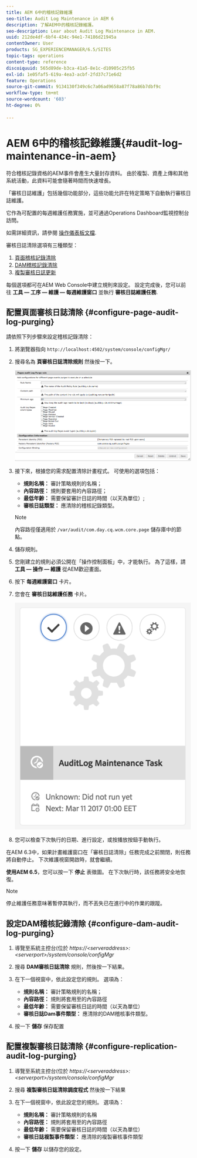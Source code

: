 ```yaml
---
title: AEM 6中的稽核記錄維護
seo-title: Audit Log Maintenance in AEM 6
description: 了解AEM中的稽核記錄維護。
seo-description: Lear about Audit Log Maintenance in AEM.
uuid: 212de4df-6bf4-434c-94e1-74186d21945a
contentOwner: User
products: SG_EXPERIENCEMANAGER/6.5/SITES
topic-tags: operations
content-type: reference
discoiquuid: 565d89de-b3ca-41a5-8e1c-d10905c25fb5
exl-id: 1e05faf5-619a-4ea3-acbf-2fd37c71e6d2
feature: Operations
source-git-commit: 9134130f349c6c7a06ad9658a87f78a86b7dbf9c
workflow-type: tm+mt
source-wordcount: '603'
ht-degree: 0%

---
```


# AEM 6中的稽核記錄維護{#audit-log-maintenance-in-aem}

符合稽核記錄資格的AEM事件會產生大量封存資料。 由於複製、資產上傳和其他系統活動，此資料可能會隨著時間而快速增長。

「審核日誌維護」包括幾個功能部分，這些功能允許在特定策略下自動執行審核日誌維護。

它作為可配置的每週維護任務實施，並可通過Operations Dashboard監視控制台訪問。

如需詳細資訊，請參閱 [操作儀表板文檔](/help/sites-administering/operations-dashboard.md).

審核日誌清除選項有三種類型：

1. [頁面稽核記錄清除](/help/sites-administering/operations-audit-log.md#configure-page-audit-log-purging)
1. [DAM稽核記錄清除](/help/sites-administering/operations-audit-log.md#configure-dam-audit-log-purging)
1. [複製審核日誌更新](/help/sites-administering/operations-audit-log.md#configure-replication-audit-log-purging)

每個選項都可在AEM Web Console中建立規則來設定。 設定完成後，您可以前往 **工具 — 工序 — 維護 — 每週維護窗口** 並執行 **審核日誌維護任務**.

## 配置頁面審核日誌清除 {#configure-page-audit-log-purging}

請依照下列步驟來設定稽核記錄清除：

1. 將瀏覽器指向 `http://localhost:4502/system/console/configMgr/`

1. 搜尋名為 **頁審核日誌清除規則** 然後按一下。

   ![chlimage_1-365](assets/chlimage_1-365.png)

1. 接下來，根據您的需求配置清除計畫程式。 可使用的選項包括：

   * **規則名稱：** 審計策略規則的名稱；
   * **內容路徑：** 規則要套用的內容路徑；
   * **最低年齡：** 需要保留審計日誌的時間（以天為單位）;
   * **審核日誌類型：** 應清除的稽核記錄類型。

   >[!NOTE]
   >
   >內容路徑僅適用於 `/var/audit/com.day.cq.wcm.core.page` 儲存庫中的節點。

1. 儲存規則。
1. 您剛建立的規則必須公開在「操作控制面板」中，才能執行。 為了這樣，請 **工具 — 操作 — 維護** 從AEM歡迎畫面。

1. 按下 **每週維護窗口** 卡片。

1. 您會在 **審核日誌維護任務** 卡片。

   ![chlimage_1-366](assets/chlimage_1-366.png)

1. 您可以檢查下次執行的日期、進行設定，或按播放按鈕手動執行。

在AEM 6.3中，如果計畫維護窗口在「審核日誌清除」任務完成之前關閉，則任務將自動停止。 下次維護視窗開啟時，就會繼續。

**使用AEM 6.5**，您可以按一下 **停止** 表徵圖。 在下次執行時，該任務將安全地恢復。

>[!NOTE]
>
>停止維護任務意味著暫停其執行，而不丟失已在進行中的作業的跟蹤。

## 設定DAM稽核記錄清除 {#configure-dam-audit-log-purging}

1. 導覽至系統主控台(位於 *https://&lt;serveraddress>:&lt;serverport>/system/console/configMgr*
1. 搜尋 **DAM審核日誌清除** 規則，然後按一下結果。
1. 在下一個視窗中，依此設定您的規則。 選項為：

   * **規則名稱：** 審計策略規則的名稱；
   * **內容路徑：** 規則將套用至的內容路徑
   * **最低年齡：** 需要保留審核日誌的時間（以天為單位）
   * **審核日誌Dam事件類型：** 應清除的DAM稽核事件類型。

1. 按一下 **儲存** 保存配置

## 配置複製審核日誌清除  {#configure-replication-audit-log-purging}

1. 導覽至系統主控台(位於 *https://&lt;serveraddress>:&lt;serverport>/system/console/configMgr*
1. 搜尋 **複製審核日誌清除調度程式** 然後按一下結果
1. 在下一個視窗中，依此設定您的規則。 選項為：

   * **規則名稱：** 審計策略規則的名稱
   * **內容路徑：** 規則將套用至的內容路徑
   * **最低年齡：** 需要保留審核日誌的時間（以天為單位）
   * **審核日誌複製事件類型：** 應清除的複製審核事件類型

1. 按一下 **儲存** 以儲存您的設定。
